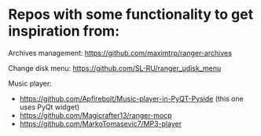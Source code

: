 # Repos with some functionality to get inspiration from:
Archives management: https://github.com/maximtrp/ranger-archives

Change disk menu: https://github.com/SL-RU/ranger_udisk_menu

Music player: 
  - https://github.com/Apfirebolt/Music-player-in-PyQT-Pyside (this one uses PyQt widget)
  - https://github.com/Magicrafter13/ranger-mocp 
  - https://github.com/MarkoTomasevic7/MP3-player
